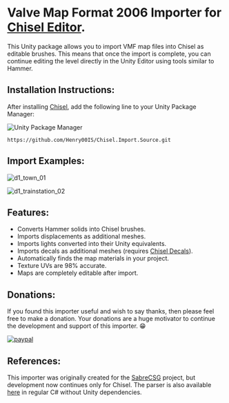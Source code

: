 # Valve Map Format 2006 Importer for [Chisel Editor](https://github.com/RadicalCSG/Chisel.Prototype).

This Unity package allows you to import VMF map files into Chisel as editable brushes. This means that once the import is complete, you can continue editing the level directly in the Unity Editor using tools similar to Hammer.

## Installation Instructions:

After installing [Chisel](https://github.com/RadicalCSG/Chisel.Prototype), add the following line to your Unity Package Manager:

![Unity Package Manager](https://user-images.githubusercontent.com/7905726/84954483-c82ba100-b0f5-11ea-9cd0-1cdc24ef2660.png)

`https://github.com/Henry00IS/Chisel.Import.Source.git`

## Import Examples:

![d1_town_01](https://user-images.githubusercontent.com/7905726/84954049-f8267480-b0f4-11ea-8546-6a6eda22c210.png)

![d1_trainstation_02](https://user-images.githubusercontent.com/7905726/84954157-286e1300-b0f5-11ea-99f7-abd03f16c557.png)

## Features:

- Converts Hammer solids into Chisel brushes.
- Imports displacements as additional meshes.
- Imports lights converted into their Unity equivalents.
- Imports decals as additional meshes (requires [Chisel Decals](https://github.com/Henry00IS/Chisel.Decals)).
- Automatically finds the map materials in your project.
- Texture UVs are 98% accurate.
- Maps are completely editable after import.

## Donations:

If you found this importer useful and wish to say thanks, then please feel free to make a donation. Your donations are a huge motivator to continue the development and support of this importer. 😁

[![paypal](https://www.paypalobjects.com/en_US/i/btn/btn_donateCC_LG.gif)](https://paypal.me/henrydejongh)

## References:

This importer was originally created for the [SabreCSG](https://github.com/sabresaurus/SabreCSG) project, but development now continues only for Chisel. The parser is also available [here](https://github.com/Henry00IS/CSharp/tree/master/Proprietary/ValveMapFormat2006) in regular C# without Unity dependencies.
